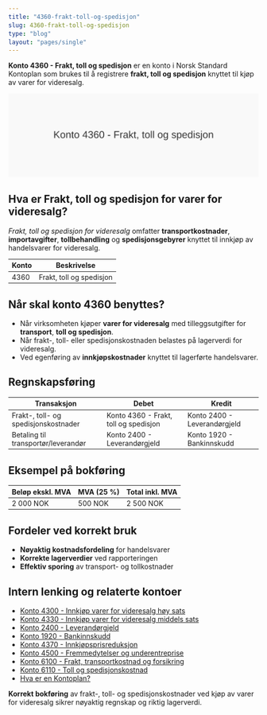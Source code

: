 ```yaml
---
title: "4360-frakt-toll-og-spedisjon"
slug: 4360-frakt-toll-og-spedisjon
type: "blog"
layout: "pages/single"
---
```


**Konto 4360 - Frakt, toll og spedisjon** er en konto i Norsk Standard Kontoplan som brukes til å registrere **frakt, toll og spedisjon** knyttet til kjøp av varer for videresalg.

![Illustrasjon av konto 4360 Frakt, toll og spedisjon](4360-frakt-toll-og-spedisjon-image.svg)

## Hva er Frakt, toll og spedisjon for varer for videresalg?

*Frakt, toll og spedisjon for videresalg* omfatter **transportkostnader**, **importavgifter**, **tollbehandling** og **spedisjonsgebyrer** knyttet til innkjøp av handelsvarer for videresalg.

| Konto | Beskrivelse                         |
|-------|-------------------------------------|
| 4360  | Frakt, toll og spedisjon            |

## Når skal konto 4360 benyttes?

* Når virksomheten kjøper **varer for videresalg** med tilleggsutgifter for **transport**, **toll og spedisjon**.
* Når frakt-, toll- eller spedisjonskostnaden belastes på lagerverdi for videresalg.
* Ved egenføring av **innkjøpskostnader** knyttet til lagerførte handelsvarer.

## Regnskapsføring

| Transaksjon                          | Debet                                     | Kredit                        |
|--------------------------------------|-------------------------------------------|-------------------------------|
| Frakt-, toll- og spedisjonskostnader | Konto 4360 - Frakt, toll og spedisjon     | Konto 2400 - Leverandørgjeld  |
| Betaling til transportør/leverandør  | Konto 2400 - Leverandørgjeld              | Konto 1920 - Bankinnskudd     |

## Eksempel på bokføring

| Beløp ekskl. MVA | MVA (25 %) | Total inkl. MVA |
|------------------|------------|-----------------|
| 2 000 NOK        | 500 NOK    | 2 500 NOK       |

## Fordeler ved korrekt bruk

* **Nøyaktig kostnadsfordeling** for handelsvarer
* **Korrekte lagerverdier** ved rapporteringen
* **Effektiv sporing** av transport- og tollkostnader

## Intern lenking og relaterte kontoer

* [Konto 4300 - Innkjøp varer for videresalg høy sats](/blogs/kontoplan/4300-innkjop-varer-for-videresalg-hoy-sats "Konto 4300 - Innkjøp varer for videresalg høy sats")
* [Konto 4330 - Innkjøp varer for videresalg middels sats](/blogs/kontoplan/4330-innkjop-varer-for-videresalg-middels-sats "Konto 4330 - Innkjøp varer for videresalg middels sats")
* [Konto 2400 - Leverandørgjeld](/blogs/kontoplan/2400-leverandorgjeld "Konto 2400 - Leverandørgjeld")
* [Konto 1920 - Bankinnskudd](/blogs/kontoplan/1920-bankinnskudd "Konto 1920 - Bankinnskudd")
* [Konto 4370 - Innkjøpsprisreduksjon](/blogs/kontoplan/4370-innkjopsprisreduksjon "Konto 4370 - Innkjøpsprisreduksjon")
* [Konto 4500 - Fremmedytelser og underentreprise](/blogs/kontoplan/4500-fremmedytelser-og-underentreprise "Konto 4500 - Fremmedytelser og underentreprise")
* [Konto 6100 - Frakt, transportkostnad og forsikring](/blogs/kontoplan/6100-frakt-transportkostnad-og-forsikring "Konto 6100 - Frakt, transportkostnad og forsikring")
* [Konto 6110 - Toll og spedisjonskostnad](/blogs/kontoplan/6110-toll-og-spedisjonskostnad "Konto 6110 - Toll og spedisjonskostnad")
* [Hva er en Kontoplan?](/blogs/regnskap/hva-er-kontoplan "Hva er en Kontoplan? Komplett Guide til Kontoplaner i Norsk Regnskap")

**Korrekt bokføring** av frakt-, toll- og spedisjonskostnader ved kjøp av varer for videresalg sikrer nøyaktig regnskap og riktig lagerverdi.
